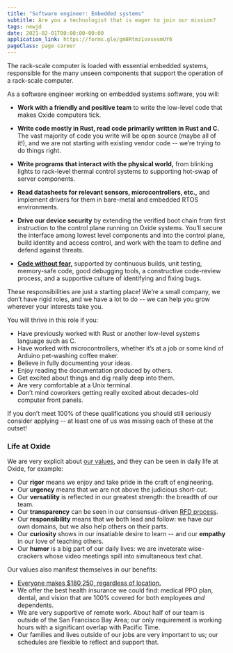 ```yaml
---
title: "Software engineer: Embedded systems"
subtitle: Are you a technologist that is eager to join our mission?
tags: newjd
date: 2021-02-01T00:00:00-00:00
application_link: https://forms.gle/gm8Rtmz1vxsesmUY6
pageClass: page career
---
```


The rack-scale computer is loaded with essential embedded systems,
responsible for the many unseen components that support the operation of
a rack-scale computer.

<!--more-->

As a software engineer working on embedded systems software, you will:

- **Work with a friendly and positive team** to write the low-level code that
  makes Oxide computers tick.

- **Write code mostly in Rust, read code primarily written in Rust and C.**
  The vast majority of code you write will be open source (maybe all of it!),
  and we are not starting with existing vendor code -- we’re trying to do
  things right.

- **Write programs that interact with the physical world,** from blinking
  lights to rack-level thermal control systems to supporting hot-swap of
  server components.

- **Read datasheets for relevant sensors, microcontrollers, etc.,** and
   implement drivers for them in bare-metal and embedded RTOS environments.

- **Drive our device security** by extending the verified boot chain from
  first instruction to the control plane running on Oxide systems. You’ll
  secure the interface among lowest level components and into the control
  plane, build identity and access control, and work with the team to define
  and defend against threats.

- <a href="
  https://jvns.ca/blog/2014/12/21/fear-makes-you-a-worse-programmer/">**Code
  without fear,**</a> supported by continuous builds, unit testing,
  memory-safe code, good debugging tools, a constructive code-review process,
  and a supportive culture of identifying and fixing bugs.

These responsibilities are just a starting place! We’re a small company, we
don’t have rigid roles, and we have a lot to do -- we can help you grow
wherever your interests take you.

You will thrive in this role if you:

- Have previously worked with Rust or another low-level systems language such
  as C.
- Have worked with microcontrollers, whether it’s at a job or some kind of
  Arduino pet-washing coffee maker.
- Believe in fully documenting your ideas.
- Enjoy reading the documentation produced by others.
- Get excited about things and dig really deep into them.
- Are very comfortable at a Unix terminal.
- Don’t mind coworkers getting really excited about decades-old computer front
  panels.

If you don’t meet 100% of these qualifications you should still seriously
consider applying -- at least one of us was missing each of these at the
outset!

### Life at Oxide

We are very explicit about <a href="/about">our values</a>, and they can
be seen in daily life at Oxide, for example:

- Our **rigor** means we enjoy and take pride in the craft of engineering.
- Our **urgency** means that we are not above the judicious short-cut.
- Our **versatility** is reflected in our greatest strength: the breadth of
  our team.
- Our **transparency** can be seen in our consensus-driven
  <a href="/blog/rfd-1-requests-for-discussion/">RFD process</a>.
- Our **responsibility** means that we both lead and follow:  we have our own
  domains, but we also help others on their parts.
- Our **curiosity** shows in our insatiable desire to learn -- and our
  **empathy** in our love of teaching others.
- Our **humor** is a big part of our daily lives: we are inveterate
  wise-crackers whose video meetings spill into simultaneous text chat.

Our values also manifest themselves in our benefits:

- <a href="/blog/compensation-as-a-reflection-of-values/">Everyone
  makes $180,250, regardless of location.</a>
- We offer the best health insurance we could find:
  medical PPO plan, dental, and vision that are 100% covered for both employees
  *and* dependents.
- We are very supportive of remote work. About half of our team is outside of
  the San Francisco Bay Area; our only requirement is working hours with a
  significant overlap with Pacific Time.
- Our families and lives outside of our jobs are very important to us;
  our schedules are flexible to reflect and support that.

